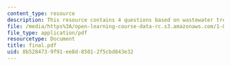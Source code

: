 ```yaml
---
content_type: resource
description: This resource contains 4 questions based on wastewater treatment.
file: /media/https%3A/open-learning-course-data-rc.s3.amazonaws.com/1-85-water-and-wastewater-treatment-engineering-spring-2006/8b5284739f91ee8d85012f5cbd843e32_final.pdf
file_type: application/pdf
resourcetype: Document
title: final.pdf
uid: 8b528473-9f91-ee8d-8501-2f5cbd843e32
---
```

